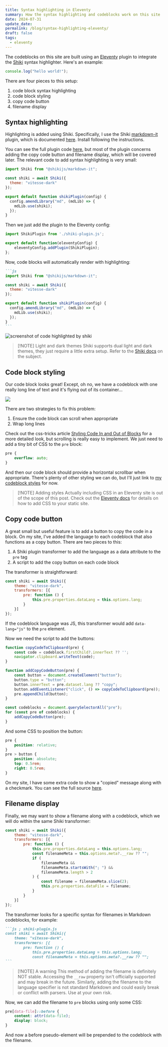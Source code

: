 ```yaml
---
title: Syntax highlighting in Eleventy
summary: How the syntax highlighting and codeblocks work on this site
date: 2024-07-31
update_date: 
permalink: /blog/syntax-highlighting-eleventy/
draft: false
tags:
  - eleventy
---
```

The codeblocks on this site are built using an [Eleventy](https://www.11ty.dev/) plugin to integrate the [Shiki](https://shiki.style/) syntax highlighter. Here's an example:

```js ; filename.js
console.log("hello world!");
```

There are four pieces to this setup:

1. code block syntax highlighting
2. code block styling
3. copy code button
4. filename display

## Syntax highlighting

Highlighting is added using Shiki. Specifically, I use the Shiki [markdown-it](https://github.com/markdown-it/markdown-it) plugin, which is documented [here](https://shiki.style/packages/markdown-it). Install following the instructions.

You can see the full plugin code [here](https://github.com/nathonius/11ty-site/blob/8bf422c80c185c0d41ecc5f01f97014950da6f82/build/shiki-plugin.js), but most of the plugin concerns adding the copy code button and filename display, which will be covered later. The relevant code to add syntax highlighting is very small:

```js ; shiki-plugin.js
import Shiki from "@shikijs/markdown-it";

const shiki = await Shiki({
  theme: "vitesse-dark"
});

export default function shikiPlugin(config) {
  config.amendLibrary("md", (mdLib) => {
    mdLib.use(shiki);
  });
}
```

Then we just add the plugin to the Eleventy config:

```js ; .eleventy.js
import ShikiPlugin from './shiki-plugin.js';

export default function(eleventyConfig) {
	eleventyConfig.addPlugin(ShikiPlugin);
};
```

Now, code blocks will automatically render with highlighting:

````markdown ; index.md
```js
import Shiki from "@shikijs/markdown-it";

const shiki = await Shiki({
  theme: "vitesse-dark"
});

export default function shikiPlugin(config) {
  config.amendLibrary("md", (mdLib) => {
    mdLib.use(shiki);
  });
}
```
````

![screenshot of code highlighted by shiki](attachments/highlighted-code.png)


> [!NOTE] Light and dark themes
> Shiki supports dual light and dark themes, they just require a little extra setup. Refer to the [Shiki docs](https://shiki.style/guide/dual-themes) on the subject.

## Code block styling

Our code block looks great! Except, oh no, we have a codeblock with one really long line of text and it's flying out of its container...

![](attachments/codeblock-overflow.png)

There are two strategies to fix this problem:

1. Ensure the code block can scroll when appropriate
2. Wrap long lines

Check out the css-tricks article [Styling Code In and Out of Blocks](https://css-tricks.com/styling-code-in-and-out-of-blocks/) for a more detailed look, but scrolling is really easy to implement. We just need to add a tiny bit of CSS to the `pre` block:

```css
pre {
	overflow: auto;
}
```

And then our code block should provide a horizontal scrollbar when appropriate. There's plenty of other styling we can do, but I'll just link to [my codeblock styles](https://github.com/nathonius/11ty-site/blob/8bf422c80c185c0d41ecc5f01f97014950da6f82/src/_includes/css/code.css) for now.

> [!NOTE] Adding styles
> Actually including CSS in an Eleventy site is out of the scope of this post. Check out the [Eleventy docs](https://www.11ty.dev/docs/assets/#copy-files) for details on how to add CSS to your static site.

## Copy code button

A great small but useful feature is to add a button to copy the code in a block. On my site, I've added the language to each codeblock that also functions as a copy button. There are two pieces to this:

1. A Shiki plugin transformer to add the language as a data attribute to the `pre` tag
2. A script to add the copy button on each code block

The transformer is straightforward:

```js ; shiki-plugin.js
const shiki = await Shiki({
	theme: "vitesse-dark",
	transformers: [{
		pre: function () {
			this.pre.properties.dataLang = this.options.lang;
		}
	}]
});
```

If the codeblock language was JS, this transformer would add `data-lang="js"` to the `pre` element.

Now we need the script to add the buttons:

```js
function copyCodeToClipboard(pre) {
	const code = codeblock.firstChild?.innerText ?? '';
	navigator.clipboard.writeText(code);
}

function addCopyCodeButton(pre) {
	const button = document.createElement("button");
	button.type = "button";
	button.innerText = pre.dataset.lang ?? "copy";
	button.addEventListener("click", () => copyCodeToClipboard(pre));
	pre.appendChild(button);
}

const codeblocks = document.querySelectorAll("pre");
for (const pre of codeblocks) {
	addCopyCodeButton(pre);
}
```

And some CSS to position the button:

```css
pre {
	position: relative;
}
pre > button {
	position: absolute;
	top: 0.5rem;
	right: 0.5rem;
}
```

On my site, I have some extra code to show a "copied" message along with a checkmark. You can see the full source [here](https://github.com/nathonius/11ty-site/blob/717fac483ce12dad013fe050430f7a880690bbeb/src/modules/copy-code.js).

## Filename display

Finally, we may want to show a filename along with a codeblock, which we will do within the same Shiki transformer:

```js ; shiki-plugin.js
const shiki = await Shiki({
	theme: "vitesse-dark",
	transformers: [{
		pre: function () {
			this.pre.properties.dataLang = this.options.lang;
	        const filenameMeta = this.options.meta?.__raw ?? "";
	        if (
		        filenameMeta &&
		        filenameMeta.startsWith("; ") &&
		        filenameMeta.length > 2
	        ) {
				const filename = filenameMeta.slice(2);
		        this.pre.properties.dataFile = filename;
	        }
		}
	}]
});
```

The transformer looks for a specific syntax for filenames in Markdown codeblocks, for example:

````markdown
```js ; shiki-plugin.js
const shiki = await Shiki({
	theme: "vitesse-dark",
	transformers: [{
		pre: function () {
			this.pre.properties.dataLang = this.options.lang;
	        const filenameMeta = this.options.meta?.__raw ?? "";
```
````

> [!NOTE] A warning
> This method of adding the filename is definitely NOT stable. Accessing the `__raw` property isn't officially supported and may break in the future. Similarly, adding the filename to the language specifier is not standard Markdown and could easily break or conflict with parsers. Use at your own risk.

Now, we can add the filename to `pre` blocks using only some CSS:

```css
pre[data-file]::before {
	content: attr(data-file);
	display: block;
}
```

And now a before pseudo-element will be prepended to the codeblock with the filename.